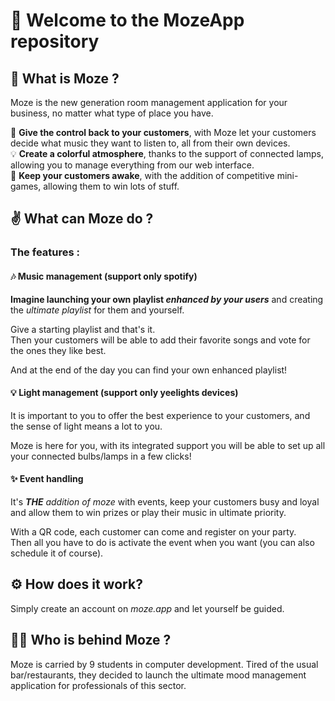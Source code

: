# :wave: Welcome to the MozeApp repository

## :thinking: What is Moze ?

Moze is the new generation room management application for your business, no matter what type of place you have.

:tada: **Give the control back to your customers**, with Moze let your customers decide what music they want to listen to, all from their own devices.  
:bulb: **Create a colorful atmosphere**, thanks to the support of connected lamps, allowing you to manage everything from our web interface.  
:crescent_moon: **Keep your customers awake**, with the addition of competitive mini-games, allowing them to win lots of stuff.

## :v: What can Moze do ?

### The features :

#### :notes: Music management (support only spotify)

**Imagine launching your own playlist _enhanced by your users_** and creating the _ultimate playlist_ for them and yourself.

Give a starting playlist and that's it.  
Then your customers will be able to add their favorite songs and vote for the ones they like best.

And at the end of the day you can find your own enhanced playlist!

#### :bulb: Light management (support only yeelights devices)

It is important to you to offer the best experience to your customers, and the sense of light means a lot to you.

Moze is here for you, with its integrated support you will be able to set up all your connected bulbs/lamps in a few clicks!

#### :sparkles: Event handling

It's _**THE** addition of moze_ with events, keep your customers busy and loyal and allow them to win prizes or play their music in ultimate priority.

With a QR code, each customer can come and register on your party.  
Then all you have to do is activate the event when you want (you can also schedule it of course).

## :gear: How does it work?

Simply create an account on _moze.app_ and let yourself be guided.

## :man_technologist: Who is behind Moze ?

Moze is carried by 9 students in computer development.
Tired of the usual bar/restaurants, they decided to launch the ultimate mood management application for professionals of this sector.

<!-- Description de la Team -->

<!--

**Here are some ideas to get you started:**

🙋‍♀️ A short introduction - what is your organization all about?
🌈 Contribution guidelines - how can the community get involved?
👩‍💻 Useful resources - where can the community find your docs? Is there anything else the community should know?
🍿 Fun facts - what does your team eat for breakfast?
🧙 Remember, you can do mighty things with the power of [Markdown](https://docs.github.com/github/writing-on-github/getting-started-with-writing-and-formatting-on-github/basic-writing-and-formatting-syntax)
-->
